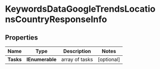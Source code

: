 # KeywordsDataGoogleTrendsLocationsCountryResponseInfo


## Properties

| Name | Type | Description | Notes |
|------------ | ------------- | ------------- | -------------|
**Tasks** | **IEnumerable<KeywordsDataGoogleTrendsLocationsCountryTaskInfo>** | array of tasks |[optional]|